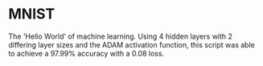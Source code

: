 # MNIST
 
The 'Hello World' of machine learning. Using 4 hidden layers with 2 differing layer sizes and the ADAM activation function, this script was able to achieve a 97.99% accuracy with a 0.08 loss. 
